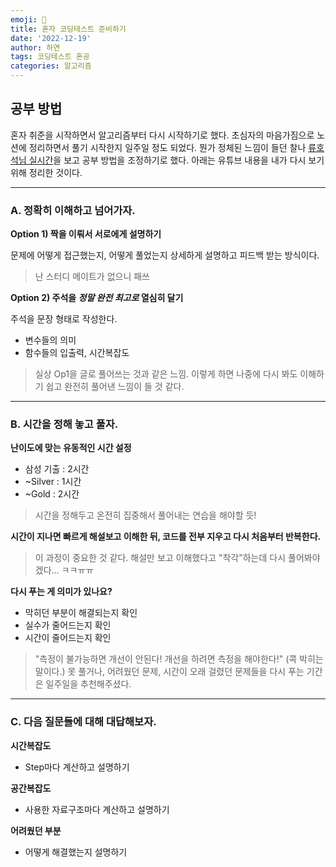 ```yaml
---
emoji: 🧐
title: 혼자 코딩테스트 준비하기
date: '2022-12-19'
author: 하연
tags: 코딩테스트 혼공
categories: 알고리즘
---
```


## 공부 방법

혼자 취준을 시작하면서 알고리즘부터 다시 시작하기로 했다. 초심자의 마음가짐으로 노션에 정리하면서 풀기 시작한지 일주일 정도 되었다. 뭔가 정체된 느낌이 들던 찰나 [류호석님 실시간](https://www.youtube.com/watch?v=MHUFOugNgx0&t=2130s)을 보고 공부 방법을 조정하기로 했다.
아래는 유튜브 내용을 내가 다시 보기 위해 정리한 것이다.

---

### A. 정확히 이해하고 넘어가자.

**Option 1) 짝을 이뤄서 서로에게 설명하기**

문제에 어떻게 접근했는지, 어떻게 풀었는지 상세하게 설명하고 피드백 받는 방식이다.

> 난 스터디 메이트가 없으니 패쓰

**Option 2) 주석을 _정말 완전 최고로_ 열심히 달기**

주석을 문장 형태로 작성한다.

- 변수들의 의미
- 함수들의 입출력, 시간복잡도

> 실상 Op1을 글로 풀어쓰는 것과 같은 느낌. 이렇게 하면 나중에 다시 봐도 이해하기 쉽고 완전히 풀어낸 느낌이 들 것 같다.

---

### B. 시간을 정해 놓고 풀자.

**난이도에 맞는 유동적인 시간 설정**

- 삼성 기출 : 2시간
- ~Silver : 1시간
- ~Gold : 2시간

> 시간을 정해두고 온전히 집중해서 풀어내는 연습을 해야할 듯!

**시간이 지나면 빠르게 해설보고 이해한 뒤, 코드를 전부 지우고 다시 처음부터 반복한다.**

> 이 과정이 중요한 것 같다. 해설만 보고 이해했다고 "착각"하는데 다시 풀어봐야 겠다... ㅋㅋㅠㅠ

**다시 푸는 게 의미가 있나요?**

- 막히던 부분이 해결되는지 확인
- 실수가 줄어드는지 확인
- 시간이 줄어드는지 확인

> "측정이 불가능하면 개선이 안된다! 개선을 하려면 측정을 해야한다!" (콕 박히는 말이다.) 못 풀거나, 어려웠던 문제, 시간이 오래 걸렸던 문제들을 다시 푸는 기간은 일주일을 추천해주셨다.

---

### C. 다음 질문들에 대해 대답해보자.

**시간복잡도**

- Step마다 계산하고 설명하기

**공간복잡도**

- 사용한 자료구조마다 계산하고 설명하기

**어려웠던 부분**

- 어떻게 해결했는지 설명하기

```toc

```
